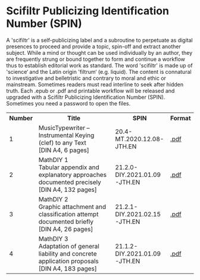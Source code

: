 # Scifiltr Publicizing Identification Number (SPIN)
A 'scifiltr' is a self-publicizing label and a subroutine to perpetuate as digital presences to proceed and provide a topic, spin-off and extract another subject. While a mind or thought can be used individually by an author, they are frequently strung or bound together to form and continue a workflow thus to establish editorial work as standard. The word 'scifiltr' is made up of 'science‘ and the Latin origin 'filtrum‘ (e.g. liquid). The content is connatural to investigative and belletristic and contrary to moral and ethic or mainstream. Sometimes readers must read interline to seek after hidden truth. Each .epub or .pdf and printable workflow will be released and upgraded with a Scifiltr Publicizing Identification Number (SPIN). Sometimes you need a password to open the files.
<br>
<table id="SPIN">
  <tr class="header">
    <th style="width:5%">Number</th>
    <th style="width:65%">Title</th>
    <th style="width:20">SPIN</th>
    <th style="width:10%">Format</th>
  </tr>
  <tr>
<td>1</td>
<td>MusicTypewriter – Instrumental Keying (clef) to any Text<br>[DIN A4, 6 pages]</td>
<td>20.4-MT.2020.12.08-JTH.EN</td>
<td><a href="https://github.com/scifiltr/SPIN/blob/master/SPIN20.4-MT.2020.12.08-JTH.EN.pdf">.pdf</a></td>
  <tr>
  <tr>
<td>2</td>
<td>MathDIY 1<br>Tabular appendix and explanatory approaches documented precisely<br>[DIN A4, 132 pages]</td>
<td>21.2.0-DIY.2021.01.09-JTH.EN</td>
<td><a href="https://github.com/scifiltr/SPIN/blob/master/SPIN21.2.0-DIY.2021.01.09-JTH.EN.pdf">.pdf</a></td>
  <tr>
  <tr>
<td>3</td>
<td>MathDIY 2<br>Graphic attachment and classification attempt documented briefly<br>[DIN A4, 26 pages]</td>
<td>21.2.1-DIY.2021.02.15-JTH.EN</td>
<td><a href="https://github.com/scifiltr/SPIN/blob/master/SPIN21.2.1-DIY.2021.02.15-JTH.EN.pdf">.pdf</a></td>
  <tr>
    <tr>
<td>4</td>
<td>MathDIY 3<br>Adaptation of general liability and concrete application proposals<br>[DIN A4, 183 pages]</td>
<td>21.1.2-DIY.2021.01.09-JTH.EN</td>
<td><a href="https://github.com/scifiltr/SPIN/blob/master/SPIN21.1.2-DIY.2021.01.09-JTH.EN.pdf">.pdf</a></td>
  <tr>
</table>
